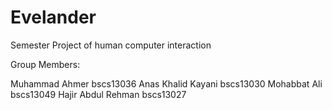 # Evelander
Semester Project of human computer interaction

Group Members:

Muhammad Ahmer             bscs13036
Anas Khalid Kayani         bscs13030
Mohabbat Ali               bscs13049
Hajir Abdul Rehman         bscs13027
